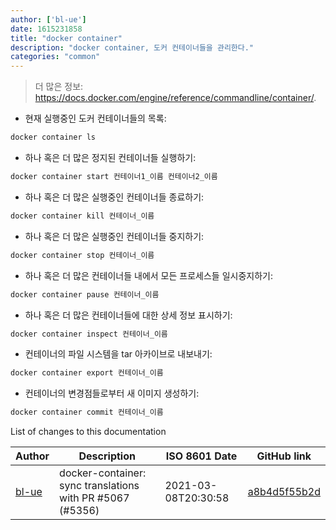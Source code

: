 ```yaml
---
author: ['bl-ue']
date: 1615231858
title: "docker container"
description: "docker container, 도커 컨테이너들을 관리한다."
categories: "common"
---
```

> 더 많은 정보: <https://docs.docker.com/engine/reference/commandline/container/>.

- 현재 실행중인 도커 컨테이너들의 목록:

```bash
docker container ls
```

- 하나 혹은 더 많은 정지된 컨테이너들 실행하기:

```bash
docker container start 컨테이너1_이름 컨테이너2_이름
```

- 하나 혹은 더 많은 실행중인 컨테이너들 종료하기:

```bash
docker container kill 컨테이너_이름
```

- 하나 혹은 더 많은 실행중인 컨테이너들 중지하기:

```bash
docker container stop 컨테이너_이름
```

- 하나 혹은 더 많은 컨테이너들 내에서 모든 프로세스들 일시중지하기:

```bash
docker container pause 컨테이너_이름
```

- 하나 혹은 더 많은 컨테이너들에 대한 상세 정보 표시하기:

```bash
docker container inspect 컨테이너_이름
```

- 컨테이너의 파일 시스템을 tar 아카이브로 내보내기:

```bash
docker container export 컨테이너_이름
```

- 컨테이너의 변경점들로부터 새 이미지 생성하기:

```bash
docker container commit 컨테이너_이름
```
List of changes to this documentation


Author | Description | ISO 8601 Date | GitHub link
------|-----|-----|-----
[bl-ue](mailto:54780737+bl-ue@users.noreply.github.com) | docker-container: sync translations with PR #5067 (#5356) | 2021-03-08T20:30:58 | [a8b4d5f55b2d](https://github.com/tldr-pages/tldr/commit/a8b4d5f55b2d93890e414c9c2e83d06f6939bcda)

